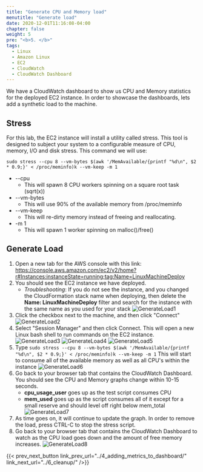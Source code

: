 ```yaml
---
title: "Generate CPU and Memory load"
menutitle: "Generate load"
date: 2020-12-01T11:16:08-04:00
chapter: false
weight: 5
pre: "<b>5. </b>"
tags:
  - Linux
  - Amazon Linux
  - EC2
  - CloudWatch
  - CloudWatch Dashboard  
---
```


We have a CloudWatch dashboard to show us CPU and Memory statistics for the deployed EC2 instance. In order to showcase the dashboards, lets add a synthetic load to the machine.

## Stress
For this lab, the EC2 instance will install a utility called stress.  This tool is designed to subject your system to a configurable measure of CPU, memory, I/O and disk stress.  This command we will use:
```
sudo stress --cpu 8 --vm-bytes $(awk '/MemAvailable/{printf "%d\n", $2 * 0.9;}' < /proc/meminfo)k --vm-keep -m 1
```
* --cpu
  * This will spawn 8 CPU workers spinning on a square root task (sqrt(x))
* --vm-bytes
  * This will use 90% of the available memory from /proc/meminfo
* --vm-keep
  * This will re-dirty memory instead of freeing and reallocating.
* -m 1
  * This will spawn 1 worker spinning on malloc()/free()
  

## Generate Load

1. Open a new tab for the AWS console with this link:
https://console.aws.amazon.com/ec2/v2/home?r#Instances:instanceState=running;tag:Name=LinuxMachineDeploy
1. You should see the EC2 instance we have deployed.
    * _Troubleshooting_: If you do not see the instance, and you changed the CloudFormation stack name when deploying, then delete the **Name: LinuxMachineDeploy** filter and search for the instance with the same name as you used for your stack
![GenerateLoad1](/Performance/100_Monitoring_Linux_EC2_CloudWatch/Images/5/GenerateLoad1.png?classes=lab_picture_small)
1. Click the checkbox next to the machine, and then click "Connect"
![GenerateLoad2](/Performance/100_Monitoring_Linux_EC2_CloudWatch/Images/5/GenerateLoad2.png?classes=lab_picture_small)
1. Select "Session Manager" and then click Connect. This will open a new Linux bash shell to run commands on the EC2 instance.
![GenerateLoad3](/Performance/100_Monitoring_Linux_EC2_CloudWatch/Images/5/GenerateLoad3.png?classes=lab_picture_small)
![GenerateLoad4](/Performance/100_Monitoring_Linux_EC2_CloudWatch/Images/5/GenerateLoad4.png?classes=lab_picture_small)
![GenerateLoad5](/Performance/100_Monitoring_Linux_EC2_CloudWatch/Images/5/GenerateLoad5.png?classes=lab_picture_small)
1. Type ```sudo stress --cpu 8 --vm-bytes $(awk '/MemAvailable/{printf "%d\n", $2 * 0.9;}' < /proc/meminfo)k --vm-keep -m 1``` This will start to consume all of the available memory as well as all CPU's within the instance
![GenerateLoad6](/Performance/100_Monitoring_Linux_EC2_CloudWatch/Images/5/GenerateLoad6.png?classes=lab_picture_small)
1. Go back to your browser tab that contains the CloudWatch Dashboard. You should see the CPU and Memory graphs change within 10-15 seconds.
    - **cpu_usage_user** goes up as the test script consumes CPU
    - **mem_used** goes up as the script consumes all of it except for a small reserve and should level off right below mem_total
![GenerateLoad7](/Performance/100_Monitoring_Linux_EC2_CloudWatch/Images/5/GenerateLoad7.png?classes=lab_picture_small)
1. As time goes on, it will continue to update the graph. In order to remove the load, press CTRL-C to stop the stress script.
1. Go back to your browser tab that contains the CloudWatch Dashboard to watch as the CPU load goes down and the amount of free memory increases.
![GenerateLoad8](/Performance/100_Monitoring_Linux_EC2_CloudWatch/Images/5/GenerateLoad8.png?classes=lab_picture_small)


{{< prev_next_button link_prev_url="../4_adding_metrics_to_dashboard/" link_next_url="../6_cleanup/" />}}
